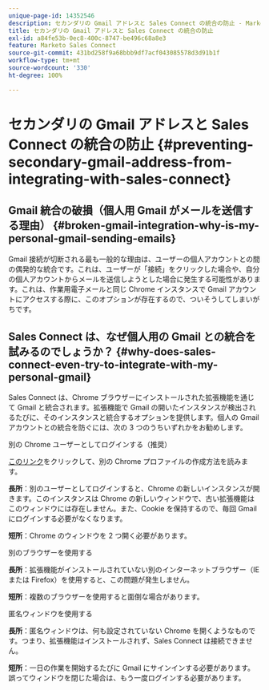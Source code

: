 ```yaml
---
unique-page-id: 14352546
description: セカンダリの Gmail アドレスと Sales Connect の統合の防止 - Marketo ドキュメント - 製品ドキュメント
title: セカンダリの Gmail アドレスと Sales Connect の統合の防止
exl-id: a84fe53b-0ec8-400c-8747-be496c68a8e3
feature: Marketo Sales Connect
source-git-commit: 431bd258f9a68bbb9df7acf043085578d3d91b1f
workflow-type: tm+mt
source-wordcount: '330'
ht-degree: 100%

---
```


# セカンダリの Gmail アドレスと Sales Connect の統合の防止 {#preventing-secondary-gmail-address-from-integrating-with-sales-connect}

## Gmail 統合の破損（個人用 Gmail がメールを送信する理由） {#broken-gmail-integration-why-is-my-personal-gmail-sending-emails}

Gmail 接続が切断される最も一般的な理由は、ユーザーの個人アカウントとの間の偶発的な統合です。これは、ユーザーが「接続」をクリックした場合や、自分の個人アカウントからメールを送信しようとした場合に発生する可能性があります。これは、作業用電子メールと同じ Chrome インスタンスで Gmail アカウントにアクセスする際に、このオプションが存在するので、ついそうしてしまいがちです。

## Sales Connect は、なぜ個人用の Gmail との統合を試みるのでしょうか？ {#why-does-sales-connect-even-try-to-integrate-with-my-personal-gmail}

Sales Connect は、Chrome ブラウザーにインストールされた拡張機能を通じて Gmail と統合されます。拡張機能で Gmail の開いたインスタンスが検出されるたびに、そのインスタンスと統合するオプションを提供します。個人の Gmail アカウントとの統合を防ぐには、次の 3 つのうちいずれかをお勧めします。

別の Chrome ユーザーとしてログインする（推奨）

[このリンク](https://support.google.com/chrome/answer/2364824?hl=ja)をクリックして、別の Chrome プロファイルの作成方法を読みます。

**長所**：別のユーザーとしてログインすると、Chrome の新しいインスタンスが開きます。このインスタンスは Chrome の新しいウィンドウで、古い拡張機能はこのウィンドウには存在しません。また、Cookie を保持するので、毎回 Gmail にログインする必要がなくなります。

**短所**：Chrome のウィンドウを 2 つ開く必要があります。

別のブラウザーを使用する

**長所**：拡張機能がインストールされていない別のインターネットブラウザー（IE または Firefox）を使用すると、この問題が発生しません。

**短所**：複数のブラウザーを使用すると面倒な場合があります。

匿名ウィンドウを使用する

**長所**：匿名ウィンドウは、何も設定されていない Chrome を開くようなものです。つまり、拡張機能はインストールされず、Sales Connect は接続できません。

**短所**：一日の作業を開始するたびに Gmail にサインインする必要があります。誤ってウィンドウを閉じた場合は、もう一度ログインする必要があります。
